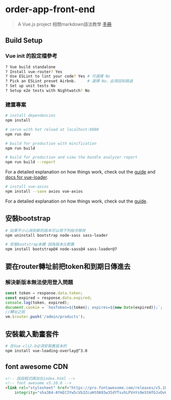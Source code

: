 # order-app-front-end

> A Vue.js project
> 相關markdown語法教學 [手冊](https://guides.github.com/features/mastering-markdown/)

## Build Setup

### Vue init 的設定檔參考

``` bash
? Vue build standalone
? Install vue-router? Yes
? Use ESLint to lint your code? Yes # 可選擇 No
? Pick an ESLint preset Airbnb.     # 選擇 No，此項目則跳過
? Set up unit tests No
? Setup e2e tests with Nightwatch? No
```

### 建置專案

``` bash
# install dependencies
npm install

# serve with hot reload at localhost:8080
npm run dev

# build for production with minification
npm run build

# build for production and view the bundle analyzer report
npm run build --report
```

For a detailed explanation on how things work, check out the [guide](http://vuejs-templates.github.io/webpack/) and [docs for vue-loader](http://vuejs.github.io/vue-loader).

``` bash
# install vue-axios
npm install --save axios vue-axios
```

For a detailed explanation on how things work, check out the [guide](https://www.npmjs.com/package/vue-axios).

## 安裝bootstrap

``` bash
# 如果不小心用到新的版本可以用下列指令移除
npm uninstall bootstrap node-sass sass-loader

# 安裝bootstrap本體 因為版本比較舊
npm install bootstrap@4 node-sass@4 sass-loader@7
```

## 要在router轉址前把token和到期日傳進去

### 解決新版本無法使用登入問題

``` javascript
const token = response.data.token;
const expired = response.data.expired;
console.log(token, expired);
document.cookie = `hexToken=${token}; expires=${new Date(expired)};`;
//轉址之前
vm.$router.push('/admin/products');     
```

## 安裝載入動畫套件

``` bash
# 在Vue-cli2.0必須安裝舊版本的
npm install vue-loading-overlay@^3.0 
```

## font awesome CDN

``` html
<!-- 該段程式碼加在index.html -->
<!-- font awesome v5.10.0 -->
<link rel="stylesheet" href="https://pro.fontawesome.com/releases/v5.10.0/css/all.css"
    integrity="sha384-AYmEC3Yw5cVb3ZcuHtOA93w35dYTsvhLPVnYs9eStHfGJvOvKxVfELGroGkvsg+p" crossorigin="anonymous" />
```
